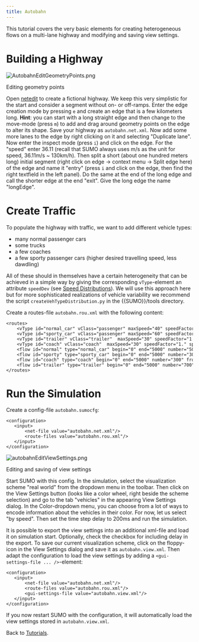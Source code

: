 ```yaml
---
title: Autobahn
---
```


This tutorial covers the very basic elements for creating heterogeneous
flows on a multi-lane highway and modifying and saving view settings.

# Building a Highway

![AutobahnEditGeometryPoints.png](../images/AutobahnEditGeometryPoints.png "Editing geometry points")

Editing geometry points

Open [netedit](../netedit.md) to
create a fictional highway. We keep this very simplistic for the start
and consider a segment without on- or off-ramps. Enter the edge creation
mode by pressing `e` and create an edge that is a few kilometers long.
<b>Hint</b>: you can start with a long straight edge and then change to
the move-mode (press `m`) to add and drag around geometry points on the
edge to alter its shape. Save your highway as `autobahn.net.xml`. Now
add some more lanes to the edge by right clicking on it and selecting
"Duplicate lane". Now enter the inspect mode (press `i`) and click on
the edge. For the "speed" enter 36.11 (recall that SUMO always uses m/s
as the unit for speed, 36.11m/s \~ 130km/h). Then split a short (about
one hundred meters long) initial segment (right click on edge -\> context
menu -\> Split edge here) of the edge and name it "entry" (press `i` and
click on the edge, then find the right textfield in the left panel). Do
the same at the end of the long edge and call the shorter edge at the
end "exit". Give the long edge the name "longEdge".

# Create Traffic

To populate the highway with traffic, we want to add different vehicle
types:

- many normal passenger cars
- some trucks
- a few coaches
- a few sporty passenger cars (higher desired travelling speed, less
  dawdling)

All of these should in themselves have a certain heterogeneity that can
be achieved in a simple way by giving the corresponding `vType`-element
an attribute `speedDev` (see [Speed
Distributions](../Definition_of_Vehicles,_Vehicle_Types,_and_Routes.md#speed_distributions)).
We will use this approach here but for more sophisticated realizations
of vehicle variability we recommend the script
`createVehTypeDistribution.py` in the {{SUMO}}/tools directory.

Create a routes-file `autobahn.rou.xml` with the following content:

```
<routes>
    <vType id="normal_car" vClass="passenger" maxSpeed="40" speedFactor="0.9" speedDev="0.2" sigma="0.5" />
    <vType id="sporty_car" vClass="passenger" maxSpeed="60" speedFactor="1.3" speedDev="0.1" sigma="0.1" />
    <vType id="trailer" vClass="trailer"  maxSpeed="30" speedFactor="1.1" speedDev="0.1" />
    <vType id="coach" vClass="coach"  maxSpeed="30" speedFactor="1." speedDev="0.1" />
    <flow id="normal" type="normal_car" begin="0" end="5000" number="5000" from="entry" to="exit" departPos="last" departLane="best" />
    <flow id="sporty" type="sporty_car" begin="0" end="5000" number="300" from="entry" to="exit" departPos="last" departLane="best" />
    <flow id="coach" type="coach" begin="0" end="5000" number="300" from="entry" to="exit" departPos="last" departLane="best" />
    <flow id="trailer" type="trailer" begin="0" end="5000" number="700" from="entry" to="exit" departPos="last" departLane="best" />
</routes>
```

# Run the Simulation

Create a config-file `autobahn.sumocfg`:

```
<configuration>
   <input>
       <net-file value="autobahn.net.xml"/>
       <route-files value="autobahn.rou.xml"/>
   </input>
</configuration>
```

![autobahnEditViewSettings.png](../images/AutobahnEditViewSettings.png "Editing and saving of view settings")

Editing and saving of view settings

Start SUMO with this config. In the
simulation, select the visualization scheme "real world" from the
dropdown menu in the toolbar. Then click on the View Settings button
(looks like a color wheel, right beside the scheme selection) and go to
the tab "vehicles" in the appearing View Settings dialog. In the
Color-dropdown menu, you can choose from a lot of ways to encode
information about the vehicles in their color. For now, let us select
"by speed". Then set the time step delay to 200ms and run the
simulation.

It is possible to export the view settings into an additional xml-file
and load it on simulation start. Optionally, check the checkbox for
including delay in the export. To save our current visualization scheme,
click on the floppy-icon in the View Settings dialog and save it as
`autobahn.view.xml`. Then adapt the configuration to load the view
settings by adding a `<gui-settings-file ... />`-element:

```
<configuration>
   <input>
       <net-file value="autobahn.net.xml"/>
       <route-files value="autobahn.rou.xml"/>
       <gui-settings-file value="autobahn.view.xml"/>
   </input>
</configuration>
```

If you now restart SUMO with the configuration, it will automatically
load the view settings stored in `autobahn.view.xml`.

Back to [Tutorials](index.md).
